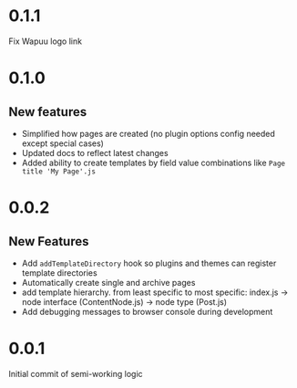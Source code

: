 # 0.1.1

Fix Wapuu logo link

# 0.1.0

## New features

- Simplified how pages are created (no plugin options config needed except special cases)
- Updated docs to reflect latest changes
- Added ability to create templates by field value combinations like `Page title 'My Page'.js`

# 0.0.2

## New Features

- Add `addTemplateDirectory` hook so plugins and themes can register template directories
- Automatically create single and archive pages
- add template hierarchy. from least specific to most specific: index.js -> node interface (ContentNode.js) -> node type (Post.js)
- Add debugging messages to browser console during development

# 0.0.1

Initial commit of semi-working logic
